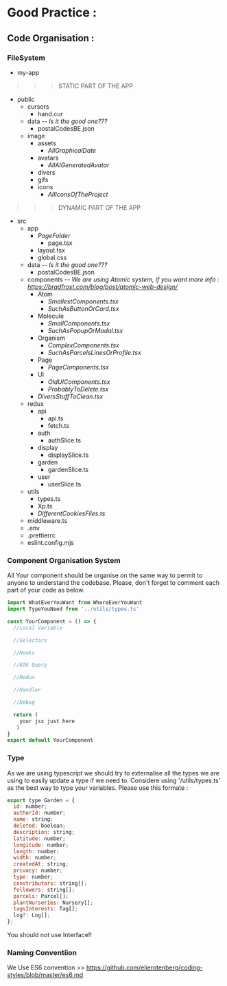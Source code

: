 # Good Practice :

## Code Organisation : 

### FileSystem
* my-app

>>>STATIC PART OF THE APP
  * public
    * cursors
      * hand.cur
    * data -- *Is it the good one???*
      * postalCodesBE.json
    * image
      * assets
        * *AllGraphicalDate*
      * avatars
        * *AllAIGeneratedAvatar*
      * divers
       * gifs
      * icons
        * *AllIconsOfTheProject*

>>> DYNAMIC PART OF THE APP
  * src
    * app
      * *PageFolder*
        * page.tsx
      * layout.tsx
      * global.css
    * data -- *Is it the good one???*
      * postalCodesBE.json
    * components -- *We are using Atomic system, if you want more info : https://bradfrost.com/blog/post/atomic-web-design/*
      * Atom
        * *SmallestComponents.tsx*
        * *SuchAsButtonOrCard.tsx*
      * Molecule
        * *SmallComponents.tsx*
        * *SuchAsPopupOrMadal.tsx*
      * Organism
        * *ComplexComponents.tsx*
        * *SuchAsParcelsLinesOrProfile.tsx*
      * Page
        * *PageComponents.tsx*
      * UI
        * *OldUIComponents.tsx*
        * *ProbablyToDelete.tsx*
      * *DiversStuffToClean.tsx*
    * redux
      * api
        * api.ts
        * fetch.ts
      * auth
        * authSlice.ts
      * display
        * displaySlice.ts
      * garden 
        * gardenSlice.ts
      * user
        * userSlice.ts
    * utils
      * types.ts
      * Xp.ts
      * *DifferentCookiesFiles.ts*
    * middleware.ts
    * .env
    * .prettierrc
    * eslint.config.mjs


### Component Organisation System

All Your component should be organise on the same way to permit to anyone to understand the codebase.
Please, don't forget to comment each part of your code as below.

```js
import WhatEverYouWant from WhereEverYouWant
import TypeYouNeed from '../utils/types.ts'

const YourComponent = () => {
  //Local Variable

  //Selectors

  //Hooks

  //RTK Query

  //Redux

  //Handler

  //Debug

  return (
    your jsx just here
   )
}
export default YourComponent
```

### Type
As we are using typescript we should try to externalise all the types we are using to easily update a type if we need to.
Considere using '/utils/types.ts' as the best way to type your variables.
Please use this formate : 
```js
export type Garden = {
  id: number;
  authorId: number;
  name: string;
  deleted: boolean;
  description: string;
  latitude: number;
  longitude: number;
  length: number;
  width: number;
  createdAt: string;
  privacy: number;
  type: number;
  constributors: string[]; 
  followers: string[];
  parcels: Parcel[];
  plantNurseries: Nursery[];
  tagsInterests: Tag[];
  log?: Log[];
};
```
You should not use Interface!!

### Naming Conventiion
We Use ES6 convention >> https://github.com/elierotenberg/coding-styles/blob/master/es6.md


